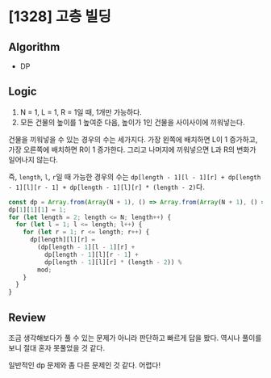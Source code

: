 # [1328] 고층 빌딩

## Algorithm

- DP

## Logic

1. N = 1, L = 1, R = 1일 때, 1개만 가능하다.
2. 모든 건물의 높이를 1 높여준 다음, 높이가 1인 건물을 사이사이에 끼워넣는다.

건물을 끼워넣을 수 있는 경우의 수는 세가지다. 가장 왼쪽에 배치하면 L이 1 증가하고, 가장 오른쪽에 배치하면 R이 1 증가한다. 그리고 나머지에 끼워넣으면 L과 R의 변화가 일어나지 않는다.

즉, `length`, `l`, `r`일 때 가능한 경우의 수는 `dp[length - 1][l - 1][r] + dp[length - 1][l][r - 1] + dp[length - 1][l][r] * (length - 2)`다.

```js
const dp = Array.from(Array(N + 1), () => Array.from(Array(N + 1), () => Array(N + 1).fill(0)));
dp[1][1][1] = 1;
for (let length = 2; length <= N; length++) {
  for (let l = 1; l <= length; l++) {
    for (let r = 1; r <= length; r++) {
      dp[length][l][r] =
        (dp[length - 1][l - 1][r] +
          dp[length - 1][l][r - 1] +
          dp[length - 1][l][r] * (length - 2)) %
        mod;
    }
  }
}
```

## Review
조금 생각해보다가 풀 수 있는 문제가 아니라 판단하고 빠르게 답을 봤다. 역시나 풀이를 보니 절대 혼자 못풀었을 것 같다.

일반적인 dp 문제와 좀 다른 문제인 것 같다. 어렵다!